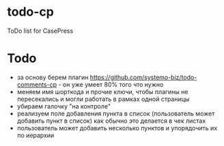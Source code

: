 todo-cp
=======

ToDo list for CasePress


# Todo
- за основу берем плагин https://github.com/systemo-biz/todo-comments-cp - он уже умеет 80% того что нужно
- меняем имя шорткода и прочие ключи, чтобы плагины не пересекались и могли работать в рамках одной страницы
- убираем галочку "на контроле"
- реализуем поле добавления пункта в список (пользователь может добавить пункт в список) как обычно это делается в чек листах
- пользователь может добавить несколько пунктов и упорядочить их по иерархии

